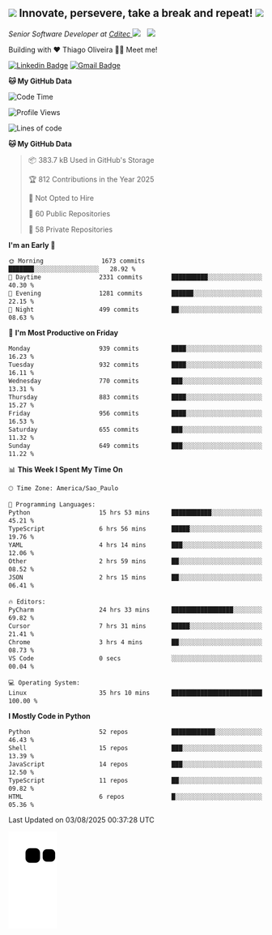 <h2><img src="https://emojis.slackmojis.com/emojis/images/1531849430/4246/blob-sunglasses.gif?1531849430" width="30"/> Innovate, persevere, take a break and repeat! <img src="https://media.giphy.com/media/12oufCB0MyZ1Go/giphy.gif" width="50"></h2>
<img align='right' src="https://media.giphy.com/media/M9gbBd9nbDrOTu1Mqx/giphy.gif" width="230">
<p><em>Senior Software Developer at <a href="https://www.cditec.com.br/">Cditec
</a><img src="https://media.giphy.com/media/WUlplcMpOCEmTGBtBW/giphy.gif" width="30"> 
</em></p>



Building with ❤️ Thiago Oliveira 👋🏽 Meet me!

[![Linkedin Badge](https://img.shields.io/badge/-Thiago-blue?style=flat-square&logo=Linkedin&logoColor=white&link=https://www.linkedin.com/in/tgmarinho/)](https://www.linkedin.com/in/thiagoceconelo/) 
[![Gmail Badge](https://img.shields.io/badge/-thiceconelo@gmail.com-c14438?style=flat-square&logo=Gmail&logoColor=white&link=mailto:thiceconelo@gmail.com)](mailto:thiceconelo@gmail.com)

</em></p>

<!-- <span style="height ">
![Anurag's GitHub stats](https://github-readme-stats.vercel.app/api?username=arthurspk&show_icons=true&theme=tokyonight)
</span> -->

**🐱 My GitHub Data** 
<!--START_SECTION:waka-->
![Code Time](http://img.shields.io/badge/Code%20Time-3%2C505%20hrs%2016%20mins-blue)

![Profile Views](http://img.shields.io/badge/Profile%20Views-0-blue)

![Lines of code](https://img.shields.io/badge/From%20Hello%20World%20I%27ve%20Written-10.4%20million%20lines%20of%20code-blue)

**🐱 My GitHub Data** 

> 📦 383.7 kB Used in GitHub's Storage 
 > 
> 🏆 812 Contributions in the Year 2025
 > 
> 🚫 Not Opted to Hire
 > 
> 📜 60 Public Repositories 
 > 
> 🔑 58 Private Repositories 
 > 
**I'm an Early 🐤** 

```text
🌞 Morning                1673 commits        ███████░░░░░░░░░░░░░░░░░░   28.92 % 
🌆 Daytime                2331 commits        ██████████░░░░░░░░░░░░░░░   40.30 % 
🌃 Evening                1281 commits        ██████░░░░░░░░░░░░░░░░░░░   22.15 % 
🌙 Night                  499 commits         ██░░░░░░░░░░░░░░░░░░░░░░░   08.63 % 
```
📅 **I'm Most Productive on Friday** 

```text
Monday                   939 commits         ████░░░░░░░░░░░░░░░░░░░░░   16.23 % 
Tuesday                  932 commits         ████░░░░░░░░░░░░░░░░░░░░░   16.11 % 
Wednesday                770 commits         ███░░░░░░░░░░░░░░░░░░░░░░   13.31 % 
Thursday                 883 commits         ████░░░░░░░░░░░░░░░░░░░░░   15.27 % 
Friday                   956 commits         ████░░░░░░░░░░░░░░░░░░░░░   16.53 % 
Saturday                 655 commits         ███░░░░░░░░░░░░░░░░░░░░░░   11.32 % 
Sunday                   649 commits         ███░░░░░░░░░░░░░░░░░░░░░░   11.22 % 
```


📊 **This Week I Spent My Time On** 

```text
🕑︎ Time Zone: America/Sao_Paulo

💬 Programming Languages: 
Python                   15 hrs 53 mins      ███████████░░░░░░░░░░░░░░   45.21 % 
TypeScript               6 hrs 56 mins       █████░░░░░░░░░░░░░░░░░░░░   19.76 % 
YAML                     4 hrs 14 mins       ███░░░░░░░░░░░░░░░░░░░░░░   12.06 % 
Other                    2 hrs 59 mins       ██░░░░░░░░░░░░░░░░░░░░░░░   08.52 % 
JSON                     2 hrs 15 mins       ██░░░░░░░░░░░░░░░░░░░░░░░   06.41 % 

🔥 Editors: 
PyCharm                  24 hrs 33 mins      █████████████████░░░░░░░░   69.82 % 
Cursor                   7 hrs 31 mins       █████░░░░░░░░░░░░░░░░░░░░   21.41 % 
Chrome                   3 hrs 4 mins        ██░░░░░░░░░░░░░░░░░░░░░░░   08.73 % 
VS Code                  0 secs              ░░░░░░░░░░░░░░░░░░░░░░░░░   00.04 % 

💻 Operating System: 
Linux                    35 hrs 10 mins      █████████████████████████   100.00 % 
```

**I Mostly Code in Python** 

```text
Python                   52 repos            ████████████░░░░░░░░░░░░░   46.43 % 
Shell                    15 repos            ███░░░░░░░░░░░░░░░░░░░░░░   13.39 % 
JavaScript               14 repos            ███░░░░░░░░░░░░░░░░░░░░░░   12.50 % 
TypeScript               11 repos            ██░░░░░░░░░░░░░░░░░░░░░░░   09.82 % 
HTML                     6 repos             █░░░░░░░░░░░░░░░░░░░░░░░░   05.36 % 
```




 Last Updated on 03/08/2025 00:37:28 UTC
<!--END_SECTION:waka-->

![Snake animation](https://github.com/rafaballerini/rafaballerini/blob/output/github-contribution-grid-snake.svg)


<!---
ceconelo/ceconelo is a ✨ special ✨ repository because its `README.md` (this file) appears on your GitHub profile.
You can click the Preview link to take a look at your changes.
--->
